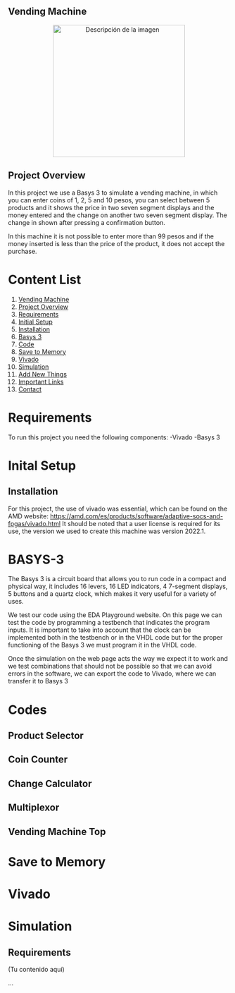 ## Vending Machine

  <div align="center">
  <img src="" alt="Descripción de la imagen" width="300">
</div>


## Project Overview
In this project we use a Basys 3 to simulate a vending machine, in which you can enter coins of 1, 2, 5 and 10 pesos, you can select between 5 products and it shows the price in two seven segment displays and the money entered and the change on another two seven segment display. The change in shown after pressing a confirmation button.

In this machine it is not possible to enter more than 99 pesos and if the money inserted is less than the price of the product, it does not accept the purchase.

# Content List

1. [Vending Machine](#vending-machine)
2. [Project Overview](#project-overview)
3. [Requirements](#requirements)
4. [Initial Setup](#initial-setup)
5. [Installation](#installation)
6. [Basys 3](#basys-3)
7. [Code](#code)
8. [Save to Memory](#save-to-memory)
9. [Vivado](#vivado)
10. [Simulation](#simulation)
11. [Add New Things](#add-new-things)
12. [Important Links](#important-links)
13. [Contact](#contact)

# Requirements
To run this project you need the following components:
-Vivado
-Basys 3

# Inital Setup

## Installation
For this project, the use of vivado was essential, which can be found on the AMD website: https://amd.com/es/products/software/adaptive-socs-and-fpgas/vivado.html It should be noted that a user license is required for its use, the version we used to create this machine was version 2022.1.

# BASYS-3
The Basys 3 is a circuit board that allows you to run code in a compact and physical way, it includes 16 levers, 16 LED indicators, 4 7-segment displays, 5 buttons and a quartz clock, which makes it very useful for a variety of uses.


We test our code using the EDA Playground website. On this page we can test the code by programming a testbench that indicates the program inputs. It is important to take into account that the clock can be implemented both in the testbench or in the VHDL code but for the proper functioning of the Basys 3 we must program it in the VHDL code.


Once the simulation on the web page acts the way we expect it to work and we test combinations that should not be possible so that we can avoid errors in the software, we can export the code to Vivado, where we can transfer it to Basys 3


# Codes
## Product Selector

## Coin Counter

## Change Calculator

## Multiplexor

## Vending Machine Top

# Save to Memory

# Vivado

# Simulation






## Requirements
(Tu contenido aquí)

...

